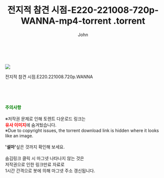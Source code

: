 ﻿---
layout: post
title:  "                   전지적 참견 시점-E220-221008-720p-WANNA-mp4-torrent                .torrent"
author: John
categories: [ TV ]
tags: [  ]
image: https://torrentrj57.com/uploadfile/full/1acf329d85dee063647de841bc92c5110973d8b3.jpg 
description: "                   전지적 참견 시점-E220-221008-720p-WANNA-mp4-torrent                 torrent 정보 공유"
toc: true
toc_sticky: true
---

<br>
<p><img src="https://torrentrj57.com/uploadfile/full/1acf329d85dee063647de841bc92c5110973d8b3.jpg"/></p>
 전지적 참견 시점.E220.221008.720p.WANNA  
    
<br><br><br>
<p data-ke-size="size16"><b><span style="color: green;">주의사항</span></b><br /><br />※저작권 문제로 인해 토렌트 다운로드 링크는<br /><b><span style="color: red;">유사 이미지</span></b>에 숨겨뒀습니다.<br />※Due to copyright issues, the torrent download link is hidden where it looks like an image.<br /><br /><b>'설마'</b>싶은 것까지 확인해 보세요.<br /><br />숨김링크 클릭 시 마그넷 나타나지 않는 것은<br />저작권으로 인한 링크만료 자료로<br />1시간 간격으로 봇에 의해 마그넷 주소 갱신됩니다.</p>
